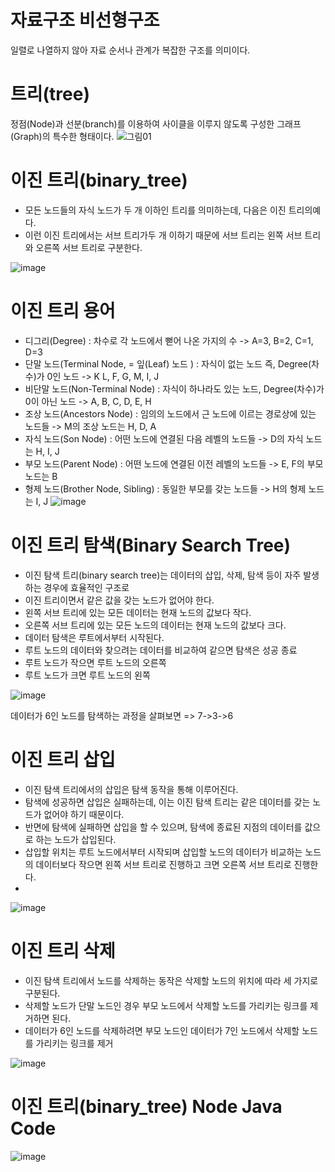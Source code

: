 # 자료구조 비선형구조
일렬로 나열하지 않아 자료 순서나 관계가 복잡한 구조를 의미이다.

# 트리(tree)
정점(Node)과 선분(branch)를 이용하여 사이클을 이루지 않도록 구성한 그래프(Graph)의 특수한 형태이다.
![그림01](https://user-images.githubusercontent.com/122009563/227128905-00e9cd8c-43aa-4559-8e7d-3602220f1104.jpg)

# 이진 트리(binary_tree)
- 모든 노드들의 자식 노드가 두 개 이하인 트리를 의미하는데, 다음은 이진 트리의예다.
- 이런 이진 트리에서는 서브 트리가두 개 이하기 때문에 서브 트리는 왼쪽 서브 트리와 오른쪽 서브 트리로 구분한다.

![image](https://user-images.githubusercontent.com/122009563/227128194-e9fa7e88-7fd4-493e-aabd-1ba4898e6914.png)

# 이진 트리 용어
- 디그리(Degree) : 차수로 각 노드에서 뻗어 나온 가지의 수
   -> A=3, B=2, C=1, D=3
- 단말 노드(Terminal Node, = 잎(Leaf) 노드 ) : 자식이 없는 노드 즉, Degree(차수)가 0인 노드
   -> K L, F, G, M, I, J
- 비단말 노드(Non-Terminal Node) : 자식이 하나라도 있는 노드, Degree(차수)가 0이 아닌 노드
  -> A, B, C, D, E, H
- 조상 노드(Ancestors Node) : 임의의 노드에서 근 노드에 이르는 경로상에 있는 노드들
   -> M의 조상 노드는 H, D, A
- 자식 노드(Son Node) : 어떤 노드에 연결된 다음 레벨의 노드들
   -> D의 자식 노드는 H, I, J
- 부모 노드(Parent Node) : 어떤 노드에 연결된 이전 레벨의 노드들
   -> E, F의 부모 노드는 B
- 형제 노드(Brother Node, Sibling) : 동일한 부모를 갖는 노드들
   -> H의 형제 노드는 I, J 
![image](https://user-images.githubusercontent.com/122009563/227394139-8c6e3699-6993-4cdc-93dc-84b6e3ad7dde.png)

# 이진 트리 탐색(Binary Search Tree)
- 이진 탐색 트리(binary search tree)는 데이터의 삽입, 삭제, 탐색 등이 자주 발생하는 경우에 효율적인 구조로
- 이진 트리이면서 같은 값을 갖는 노드가 없어야 한다.
- 왼쪽 서브 트리에 있는 모든 데이터는 현재 노드의 값보다 작다. 
- 오른쪽 서브 트리에 있는 모든 노드의 데이터는 현재 노드의 값보다 크다.
- 데이터 탐색은 루트에서부터 시작된다. 
- 루트 노드의 데이터와 찾으려는 데이터를 비교하여 같으면 탐색은 성공 종료
- 루트 노드가 작으면 루트 노드의 오른쪽 
- 루트 노드가 크면 루트 노드의 왼쪽 

![image](https://user-images.githubusercontent.com/122009563/227393926-86e0c8ce-80af-4375-b08c-a184b3c83416.png)

데이터가 6인 노드를 탐색하는 과정을 살펴보면 => 7->3->6

# 이진 트리 삽입
- 이진 탐색 트리에서의 삽입은 탐색 동작을 통해 이루어진다. 
- 탐색에 성공하면 삽입은 실패하는데, 이는 이진 탐색 트리는 같은 데이터를 갖는 노드가 없어야 하기 때문이다. 
- 반면에 탐색에 실패하면 삽입을 할 수 있으며, 탐색에 종료된 지점의 데이터를 값으로 하는 노드가 삽입된다. 
- 삽입할 위치는 루트 노드에서부터 시작되며 삽입할 노드의 데이터가 비교하는 노드의 데이터보다 작으면 왼쪽 서브 트리로 진행하고 크면 오른쪽 서브 트리로 진행한다.
- 
![image](https://user-images.githubusercontent.com/122009563/227393646-08ad0200-7b30-418f-8a89-b46f22b15724.png)

# 이진 트리 삭제
- 이진 탐색 트리에서 노드를 삭제하는 동작은 삭제할 노드의 위치에 따라 세 가지로 구분된다.
- 삭제할 노드가 단말 노드인 경우 부모 노드에서 삭제할 노드를 가리키는 링크를 제거하면 된다. 
- 데이터가 6인 노드를 삭제하려면 부모 노드인 데이터가 7인 노드에서 삭제할 노드를 가리키는 링크를 제거
      
![image](https://user-images.githubusercontent.com/122009563/227392101-5663d8af-c4ef-4a91-9fd1-9861e200cd31.png)

# 이진 트리(binary_tree) Node Java Code
![image](https://user-images.githubusercontent.com/122009563/227391636-89ce56a5-2a5b-4f92-b36e-1702dc004298.png)

